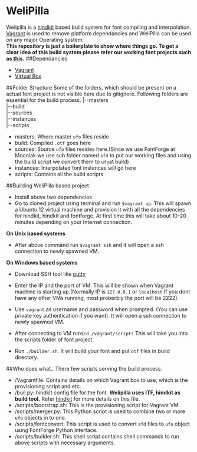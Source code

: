 # WeliPilla
Welipilla is a [hindkit](https://github.com/itfoundry/hindkit) based build system for font compiling and interpolation. [Vagrant](https://www.vagrantup.com/) is used to remove platform dependancies and WeliPilla can be used on any major Operating system.  
**This repository is just a boilerplate to show where things go. To get a clear idea of this build system please refer our working font projects such as [this](https://github.com/mooniak/stick-no-bills-font).**
##Dependancies
* [Vagrant](https://www.vagrantup.com/)
* [Virtual Box](https://www.virtualbox.org/)  

##Folder Structure
Some of the folders, which should be present on a actual font project is not visible here due to gitignore. Following folders are essential for the build process.
|--masters  
|--build  
|--sources  
|--instances  
|--scripts  

* masters: Where master ```ufo``` files reside
* build: Compiled ```.otf``` goes here
* sources: Source ```ufo``` files resides here.(Since we use FontForge at Mooniak we use sub folder named ```sfd``` to put our working files and using the build script we convert them to ```ufo```at build)
* instances: Interpolated font instances will go here
* scripts: Contains all the build scripts

##Building WeliPilla based project
* Install above two dependencies  
* Go to cloned project using terminal and run ```$vagrant up```. This will spawn a Ubuntu 12 virtual machine and provision it with all the dependencies for hindkit, hindkit and fontforge. At first time this will take about 10-20 minutes depending on your Internet connection.  

**On Unix based systems**  
* After above command run ```$vagrant ssh``` and it will open a ssh connection to newly spawned VM.  

**On Windows based systems**  
* Download SSH tool like [putty](http://www.chiark.greenend.org.uk/~sgtatham/putty/download.html)
* Enter the IP and the port of VM. This will be shown when Vagrant machine is starting up.(Normally IP is ```127.0.0.1``` or ```localhost```.If you dont have any other VMs running, most proberbly the port will be 2222).
* Use ```vagrant``` as username and password when prompted. (You can use private key authentication if you want). It will open a ssh connection to newly spawned VM. 
  
  
* After connecting to VM run```$cd /vagrant/scripts``` This will take you into the scripts folder of font project.
* Run ```./builder.sh```. It will build your font and put ```otf``` files in build directory.

##Who does what..
There few scripts serving the build process.
* /Vagrantfile: Contains details on which Vagrant box to use, which is the provisioning script and etc.
* /buil.py: hindkit config file for the font. **Welipilla uses ITF, hindkit as build tool.** Refer [hindkit](https://github.com/itfoundry/hindkit) for more details on this file.
* /scripts/bootstrap.sh: This is the provisioning script for Vagrant VM.
* /scripts/merger.py: This Python script is used to combine two or more ```ufo``` objects in to one.
* /scripts/fontconvert: This script is used to convert ```sfd``` files to ```ufo``` object using FontForge Python interface.
* /scripts/builder.sh: This shell script contains shell commands to run above scripts with necessary arguments.
